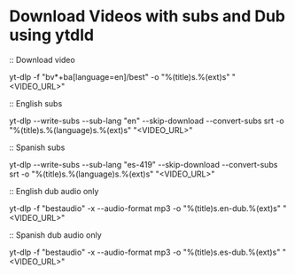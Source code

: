 # Download Videos with subs and Dub using ytdld

:: Download video

yt-dlp -f "bv*+ba[language=en]/best" -o "%(title)s.%(ext)s" "<VIDEO_URL>"

:: English subs

yt-dlp --write-subs --sub-lang "en" --skip-download --convert-subs srt -o "%(title)s.%(language)s.%(ext)s" "<VIDEO_URL>"

:: Spanish subs

yt-dlp --write-subs --sub-lang "es-419" --skip-download --convert-subs srt -o "%(title)s.%(language)s.%(ext)s" "<VIDEO_URL>"

:: English dub audio only

yt-dlp -f "bestaudio" -x --audio-format mp3 -o "%(title)s.en-dub.%(ext)s" "<VIDEO_URL>"

:: Spanish dub audio only

yt-dlp -f "bestaudio" -x --audio-format mp3 -o "%(title)s.es-dub.%(ext)s" "<VIDEO_URL>"
